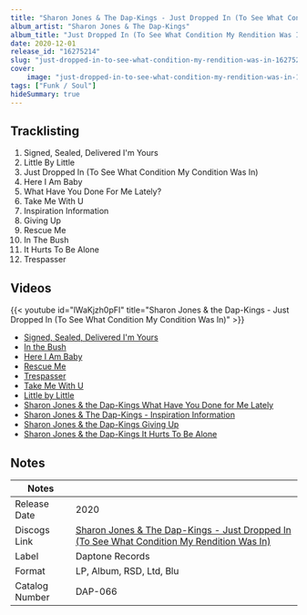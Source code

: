 ```yaml
---
title: "Sharon Jones & The Dap-Kings - Just Dropped In (To See What Condition My Rendition Was In)"
album_artist: "Sharon Jones & The Dap-Kings"
album_title: "Just Dropped In (To See What Condition My Rendition Was In)"
date: 2020-12-01
release_id: "16275214"
slug: "just-dropped-in-to-see-what-condition-my-rendition-was-in-16275214"
cover:
    image: "just-dropped-in-to-see-what-condition-my-rendition-was-in-16275214.jpg"
tags: ["Funk / Soul"]
hideSummary: true
---
```


## Tracklisting
1. Signed, Sealed, Delivered I'm Yours
2. Little By Little
3. Just Dropped In (To See What Condition My Condition Was In)
4. Here I Am Baby
5. What Have You Done For Me Lately?
6. Take Me With U
7. Inspiration Information
8. Giving Up
9. Rescue Me
10. In The Bush
11. It Hurts To Be Alone
12. Trespasser

## Videos
{{< youtube id="lWaKjzh0pFI" title="Sharon Jones & the Dap-Kings - Just Dropped In (To See What Condition My Condition Was In)" >}}
- [Signed, Sealed, Delivered I'm Yours](https://www.youtube.com/watch?v=x0Obj53eHB0)
- [In the Bush](https://www.youtube.com/watch?v=XHQ4qpZXG2E)
- [Here I Am Baby](https://www.youtube.com/watch?v=0RQMzvkkaEg)
- [Rescue Me](https://www.youtube.com/watch?v=B9Na5FOBsEU)
- [Trespasser](https://www.youtube.com/watch?v=6pdxS81QPHY)
- [Take Me With U](https://www.youtube.com/watch?v=YkMVl7a7-q0)
- [Little by Little](https://www.youtube.com/watch?v=-Q7IP-67kow)
- [Sharon Jones & the Dap-Kings What Have You Done for Me Lately](https://www.youtube.com/watch?v=mY9tniM8s-g)
- [Sharon Jones & The Dap-Kings - Inspiration Information](https://www.youtube.com/watch?v=VsHSxQcXl1k)
- [Sharon Jones & the Dap-Kings Giving Up](https://www.youtube.com/watch?v=3onr9hAVXKA)
- [Sharon Jones & the Dap-Kings It Hurts To Be Alone](https://www.youtube.com/watch?v=oLwo_CwbFew)

## Notes

| Notes          |             |
| ---------------| ----------- |
| Release Date   | 2020 |
| Discogs Link   | [Sharon Jones & The Dap-Kings - Just Dropped In (To See What Condition My Rendition Was In)](https://www.discogs.com/release/16275214) |
| Label          | Daptone Records |
| Format         | LP, Album, RSD, Ltd, Blu |
| Catalog Number | DAP-066 |

